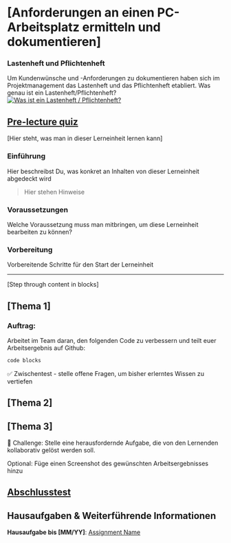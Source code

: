 # [Anforderungen an einen PC-Arbeitsplatz ermitteln und dokumentieren]

### Lastenheft und Pflichtenheft
Um Kundenwünsche und -Anforderungen zu dokumentieren haben sich im Projektmanagement das Lastenheft und das Pflichtenheft etabliert. Was genau ist ein Lastenheft/Pflichtenheft?
[![Was ist ein Lastenheft / Pflichtenheft?](https://img.youtube.com/vi/Wim8hgTv_OQ/0.jpg)](https://www.youtube.com/watch?v=Wim8hgTv_OQ)

## [Pre-lecture quiz](quiz-url)

[Hier steht, was man in dieser Lerneinheit lernen kann]

### Einführung

Hier beschreibst Du, was konkret an Inhalten von dieser Lerneinheit abgedeckt wird

> Hier stehen Hinweise

### Voraussetzungen

Welche Voraussetzung muss man mitbringen, um diese Lerneinheit bearbeiten zu können?

### Vorbereitung

Vorbereitende Schritte für den Start der Lerneinheit

---

[Step through content in blocks]

## [Thema 1]

### Auftrag:

Arbeitet im Team daran, den folgenden Code zu verbessern und teilt euer Arbeitsergebnis auf Github:

```html
code blocks
```

✅ Zwischentest - stelle offene Fragen, um bisher erlerntes Wissen zu vertiefen

## [Thema 2]

## [Thema 3]

🚀 Challenge: Stelle eine herausfordernde Aufgabe, die von den Lernenden kollaborativ gelöst werden soll.

Optional: Füge einen Screenshot des gewünschten Arbeitsergebnisses hinzu

## [Abschlusstest](quiz-url)

## Hausaufgaben & Weiterführende Informationen

**Hausaufgabe bis [MM/YY]**: [Assignment Name](assignment.md)